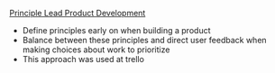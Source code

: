 [Principle Lead Product Development](https://medium.com/make-better-software/principle-led-product-development-4abe89b9271b)

- Define principles early on when building a product
- Balance between these principles and direct user feedback when making choices about work to prioritize 
- This approach was used at trello
